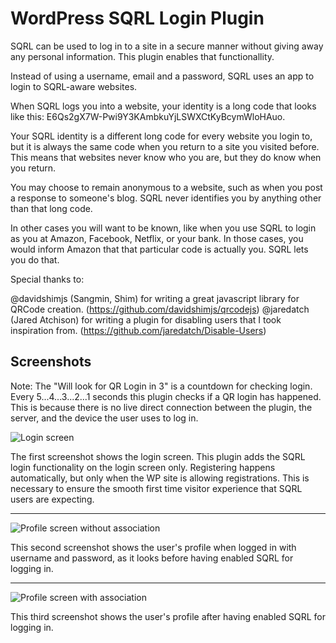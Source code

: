 # WordPress SQRL Login Plugin

SQRL can be used to log in to a site in a secure manner without giving away any personal information. This plugin enables that functionallity.

Instead of using a username, email and a password, SQRL uses an app to login to SQRL-aware websites.

When SQRL logs you into a website, your identity is a long code that looks like this: E6Qs2gX7W-Pwi9Y3KAmbkuYjLSWXCtKyBcymWloHAuo.

Your SQRL identity is a different long code for every website you login to, but it is always the same code when you return to a site you visited before. This means that websites never know who you are, but they do know when you return.

You may choose to remain anonymous to a website, such as when you post a response to someone's blog. SQRL never identifies you by anything other than that long code.

In other cases you will want to be known, like when you use SQRL to login as you at Amazon, Facebook, Netflix, or your bank. In those cases, you would inform Amazon that that particular code is actually you. SQRL lets you do that.

Special thanks to:

@davidshimjs (Sangmin, Shim) for writing a great javascript library for QRCode creation. (https://github.com/davidshimjs/qrcodejs)
@jaredatch (Jared Atchison) for writing a plugin for disabling users that I took inspiration from. (https://github.com/jaredatch/Disable-Users)



## Screenshots

Note: The "Will look for QR Login in 3" is a countdown for checking login. Every 5...4...3...2...1 seconds this plugin checks if a QR login has happened. This is because there is no live direct connection between the plugin, the server, and the device the user uses to log in.

![Login screen](assets/screenshot-1.png)

The first screenshot shows the login screen. This plugin adds the SQRL login functionality on the login screen only.
Registering happens automatically, but only when the WP site is allowing registrations. This is necessary to ensure the smooth first time visitor experience that SQRL users are expecting.

---

![Profile screen without association](assets/screenshot-2.png)

This second screenshot shows the user's profile when logged in with username and password, as it looks before having enabled SQRL for logging in.

---

![Profile screen with association](assets/screenshot-3.png)

This third screenshot shows the user's profile after having enabled SQRL for logging in.
